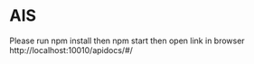 # AIS

Please run npm install
then npm start
then open link in browser http://localhost:10010/apidocs/#/
